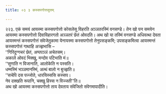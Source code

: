 ```yaml
---
title: ०३ ३ कस्सपगोत्तसुत्तम्

---
```


२२३. एकं समयं आयस्मा कस्सपगोत्तो कोसलेसु विहरति अञ्ञतरस्मिं वनसण्डे। तेन खो पन समयेन आयस्मा कस्सपगोत्तो दिवाविहारगतो अञ्ञतरं छेतं ओवदति। अथ खो या तस्मिं वनसण्डे अधिवत्था देवता आयस्मन्तं कस्सपगोत्तं संवेजेतुकामा येनायस्मा कस्सपगोत्तो तेनुपसङ्कमि; उपसङ्कमित्वा आयस्मन्तं कस्सपगोत्तं गाथाहि अज्झभासि –  
‘‘गिरिदुग्गचरं छेतं, अप्पपञ्ञं अचेतसम्।  
अकाले ओवदं भिक्खु, मन्दोव पटिभाति मं॥  
‘‘सुणाति न विजानाति, आलोकेति न पस्सति।  
धम्मस्मिं भञ्ञमानस्मिं, अत्थं बालो न बुज्झति॥  
‘‘सचेपि दस पज्जोते, धारयिस्ससि कस्सप।  
नेव दक्खति रूपानि, चक्खु हिस्स न विज्जती’’ति॥  
अथ खो आयस्मा कस्सपगोत्तो ताय देवताय संवेजितो संवेगमापादीति।  

